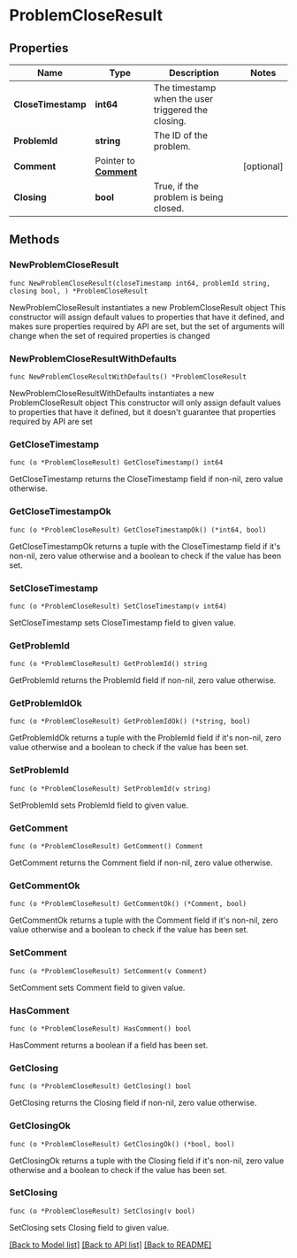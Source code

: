# ProblemCloseResult

## Properties

Name | Type | Description | Notes
------------ | ------------- | ------------- | -------------
**CloseTimestamp** | **int64** | The timestamp when the user triggered the closing. | 
**ProblemId** | **string** | The ID of the problem. | 
**Comment** | Pointer to [**Comment**](Comment.md) |  | [optional] 
**Closing** | **bool** | True, if the problem is being closed. | 

## Methods

### NewProblemCloseResult

`func NewProblemCloseResult(closeTimestamp int64, problemId string, closing bool, ) *ProblemCloseResult`

NewProblemCloseResult instantiates a new ProblemCloseResult object
This constructor will assign default values to properties that have it defined,
and makes sure properties required by API are set, but the set of arguments
will change when the set of required properties is changed

### NewProblemCloseResultWithDefaults

`func NewProblemCloseResultWithDefaults() *ProblemCloseResult`

NewProblemCloseResultWithDefaults instantiates a new ProblemCloseResult object
This constructor will only assign default values to properties that have it defined,
but it doesn't guarantee that properties required by API are set

### GetCloseTimestamp

`func (o *ProblemCloseResult) GetCloseTimestamp() int64`

GetCloseTimestamp returns the CloseTimestamp field if non-nil, zero value otherwise.

### GetCloseTimestampOk

`func (o *ProblemCloseResult) GetCloseTimestampOk() (*int64, bool)`

GetCloseTimestampOk returns a tuple with the CloseTimestamp field if it's non-nil, zero value otherwise
and a boolean to check if the value has been set.

### SetCloseTimestamp

`func (o *ProblemCloseResult) SetCloseTimestamp(v int64)`

SetCloseTimestamp sets CloseTimestamp field to given value.


### GetProblemId

`func (o *ProblemCloseResult) GetProblemId() string`

GetProblemId returns the ProblemId field if non-nil, zero value otherwise.

### GetProblemIdOk

`func (o *ProblemCloseResult) GetProblemIdOk() (*string, bool)`

GetProblemIdOk returns a tuple with the ProblemId field if it's non-nil, zero value otherwise
and a boolean to check if the value has been set.

### SetProblemId

`func (o *ProblemCloseResult) SetProblemId(v string)`

SetProblemId sets ProblemId field to given value.


### GetComment

`func (o *ProblemCloseResult) GetComment() Comment`

GetComment returns the Comment field if non-nil, zero value otherwise.

### GetCommentOk

`func (o *ProblemCloseResult) GetCommentOk() (*Comment, bool)`

GetCommentOk returns a tuple with the Comment field if it's non-nil, zero value otherwise
and a boolean to check if the value has been set.

### SetComment

`func (o *ProblemCloseResult) SetComment(v Comment)`

SetComment sets Comment field to given value.

### HasComment

`func (o *ProblemCloseResult) HasComment() bool`

HasComment returns a boolean if a field has been set.

### GetClosing

`func (o *ProblemCloseResult) GetClosing() bool`

GetClosing returns the Closing field if non-nil, zero value otherwise.

### GetClosingOk

`func (o *ProblemCloseResult) GetClosingOk() (*bool, bool)`

GetClosingOk returns a tuple with the Closing field if it's non-nil, zero value otherwise
and a boolean to check if the value has been set.

### SetClosing

`func (o *ProblemCloseResult) SetClosing(v bool)`

SetClosing sets Closing field to given value.



[[Back to Model list]](../README.md#documentation-for-models) [[Back to API list]](../README.md#documentation-for-api-endpoints) [[Back to README]](../README.md)


